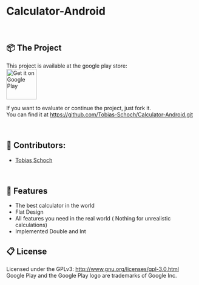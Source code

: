 <h1 align="left">
  Calculator-Android
</h1>
<br>

## 📦 The Project

This project is available at the google play store: 
<br><a href='(https://play.google.com/store/apps/details?id=com.tasch.tobiasschoch.calculator)'><img alt='Get it on Google Play' src='https://play.google.com/intl/en_us/badges/images/generic/en_badge_web_generic.png' height='80px'/></a>
<br>

If you want to evaluate or continue the project, just fork it.
<br> 
You can find it at https://github.com/Tobias-Schoch/Calculator-Android.git

<br>

## 🐧 Contributors:

* [Tobias Schoch](https://github.com/tobias-schoch)

<br>

## 💾 Features

- The best calculator in the world
- Flat Design
- All features you need in the real world ( Nothing for unrealistic calculations) 
- Implemented Double and Int

## 📋 License

Licensed under the GPLv3: http://www.gnu.org/licenses/gpl-3.0.html
Google Play and the Google Play logo are trademarks of Google Inc.
